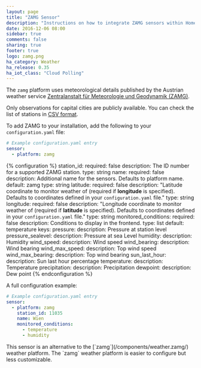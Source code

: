 ```yaml
---
layout: page
title: "ZAMG Sensor"
description: "Instructions on how to integrate ZAMG sensors within Home Assistant."
date: 2016-12-06 08:00
sidebar: true
comments: false
sharing: true
footer: true
logo: zamg.png
ha_category: Weather
ha_release: 0.35
ha_iot_class: "Cloud Polling"
---
```


The `zamg` platform uses meteorological details published by the Austrian weather service [Zentralanstalt für Meteorologie und Geodynamik (ZAMG)](https://www.zamg.ac.at).

Only observations for capital cities are publicly available. You can check the list of stations in [CSV format](http://www.zamg.ac.at/ogd).

To add ZAMG to your installation, add the following to your `configuration.yaml` file:

```yaml
# Example configuration.yaml entry
sensor:
  - platform: zamg
```

{% configuration %}
station_id:
  required: false
  description: The ID number for a supported ZAMG station.
  type: string
name:
  required: false
  description: Additional name for the sensors. Defaults to platform name.
  default: zamg
  type: string
latitude:
  required: false
  description: "Latitude coordinate to monitor weather of (required if **longitude** is specified). Defaults to coordinates defined in your `configuration.yaml` file."
  type: string
longitude:
  required: false
  description: "Longitude coordinate to monitor weather of (required if **latitude** is specified). Defaults to coordinates defined in your `configuration.yaml` file."
  type: string
monitored_conditions:
  required: false
  description: Conditions to display in the frontend.
  type: list
  default: temperature
  keys:
    pressure:
      description: Pressure at station level
    pressure_sealevel:
      description: Pressure at sea Level
    humidity:
      description: Humidity
    wind_speed:
      description: Wind speed
    wind_bearing:
      description: Wind bearing
    wind_max_speed:
      description: Top wind speed
    wind_max_bearing:
      description: Top wind bearing
    sun_last_hour:
      description: Sun last hour percentage
    temperature:
      description: Temperature
    precipitation:
      description: Precipitation
    dewpoint:
      description: Dew point
{% endconfiguration %}

A full configuration example:

```yaml
# Example configuration.yaml entry
sensor:
  - platform: zamg
    station_id: 11035
    name: Wien
    monitored_conditions:
      - temperature
      - humidity
```

<p class='note'>
This sensor is an alternative to the [`zamg`](/components/weather.zamg/) weather platform. The `zamg` weather platform is easier to configure but less customizable.
</p>
